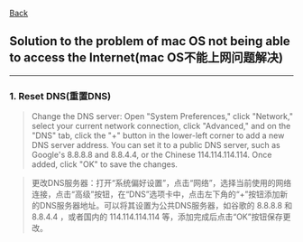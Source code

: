 [Back](README.md)

## Solution to the problem of mac OS not being able to access the Internet(mac OS不能上网问题解决)

<hr>


### 1. Reset DNS(重置DNS)
> Change the DNS server: Open "System Preferences," click "Network," select your current network connection, click "Advanced," and on the "DNS" tab, click the "+" button in the lower-left corner to add a new DNS server address. You can set it to a public DNS server, such as Google's 8.8.8.8 and 8.8.4.4, or the Chinese 114.114.114.114. Once added, click "OK" to save the changes.


> 更改DNS服务器：打开“系统偏好设置”，点击“网络”，选择当前使用的网络连接，点击“高级”按钮，在“DNS”选项卡中，点击左下角的“+”按钮添加新的DNS服务器地址。可以将其设置为公共DNS服务器，如谷歌的 8.8.8.8 和 8.8.4.4 ，或者国内的 114.114.114.114 等，添加完成后点击“OK”按钮保存更改。


